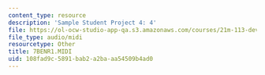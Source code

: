 ```yaml
---
content_type: resource
description: 'Sample Student Project 4: 4'
file: https://ol-ocw-studio-app-qa.s3.amazonaws.com/courses/21m-113-developing-musical-structures-fall-2002/108fad9c5891bab2a2baaa54509b4ad0_7BENR1.MIDI
file_type: audio/midi
resourcetype: Other
title: 7BENR1.MIDI
uid: 108fad9c-5891-bab2-a2ba-aa54509b4ad0
---
```

